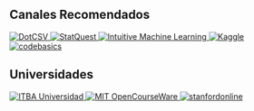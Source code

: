 ## Canales Recomendados
<p>
<a href="https://www.youtube.com/c/DotCSV">
<img border="0" title="DotCSV" 
src="https://yt3.ggpht.com/ytc/AKedOLQrIzgIGpPGQ1R0WfYluwvn6Wph4RikIi4ksAoT=s88-c-k-c0x00ffffff-no-rj">
</a>
  
<a href="https://www.youtube.com/c/joshstarmer">
<img border="0" title="StatQuest" 
src="https://yt3.ggpht.com/ytc/AKedOLT8mK_8SZ5QXllVly_c54MDkST6exGSKu0ttyir=s88-c-k-c0x00ffffff-no-rj">
</a>
  
<a href="https://www.youtube.com/c/IntuitiveMachineLearning">
<img border="0" title="Intuitive Machine Learning" 
src="https://yt3.ggpht.com/ytc/AKedOLTd7rJT3OofTJPMZSyLpDO15HWGsBudUYxwsllR=s88-c-k-c0x00ffffff-no-rj">
</a>
  
<a href="https://www.youtube.com/user/kaggledotcom">
<img border="0" title="Kaggle" 
src="https://yt3.ggpht.com/ytc/AKedOLQdGadAW1NnDkNEjfOhJLMPu02nWuHRlF6gCjOR=s88-c-k-c0x00ffffff-no-rj">
</a>

<a href="https://www.youtube.com/channel/UCh9nVJoWXmFb7sLApWGcLPQ">
<img border="0" title="codebasics" 
src="https://yt3.ggpht.com/ytc/AKedOLR98bhIGaCzZQIQ_82pewn-mxzp43LlX8wX9oaN=s88-c-k-c0x00ffffff-no-rj">
</a>
</p>


## Universidades
<p>
<a href="https://www.youtube.com/user/ITBAuniversidad">
<img border="0" title="ITBA Universidad" 
src="https://yt3.ggpht.com/ytc/AKedOLRiP4ANjOKjdKnjTMZVadoGYu5RwWQ-y2ufu_3dDg=s88-c-k-c0x00ffffff-no-rj">
</a>
  
<a href="https://www.youtube.com/user/MIT">
<img border="0" title="MIT OpenCourseWare" 
src="https://yt3.ggpht.com/ytc/AKedOLRbjuOeNMWaFQT0ACDvy78heZw1E124RPwrXFIW=s88-c-k-c0x00ffffff-no-rj">
</a>
  
<a href="https://www.youtube.com/user/stanfordonline">
<img border="0" title="stanfordonline" 
src="https://yt3.ggpht.com/ytc/AKedOLT9SAtyNskBJOgtBw3Wn7Y5MhAUGZvjapJ4rcoi=s88-c-k-c0x00ffffff-no-rj">
</a>
</p>
